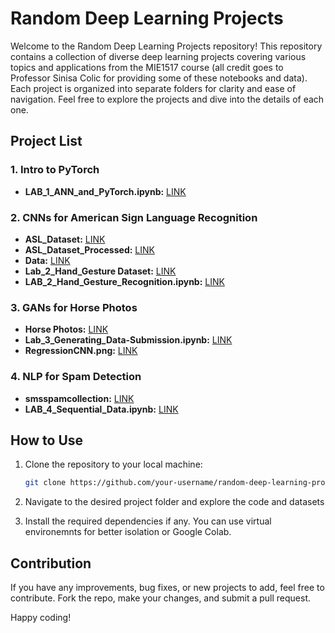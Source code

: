 # Random Deep Learning Projects

Welcome to the Random Deep Learning Projects repository! This repository contains a collection of diverse deep learning projects covering various topics and applications from the MIE1517 course (all credit goes to Professor Sinisa Colic for providing some of these notebooks and data). Each project is organized into separate folders for clarity and ease of navigation. Feel free to explore the projects and dive into the details of each one.

## Project List

### 1. Intro to PyTorch

- **LAB_1_ANN_and_PyTorch.ipynb:** [LINK](https://github.com/ranaabarghout/Random_DeepLearning/blob/main/Intro%20to%20Pytorch/LAB_1_ANN_and_PyTorch.ipynb)

### 2. CNNs for American Sign Language Recognition

- **ASL_Dataset:** [LINK](https://github.com/ranaabarghout/Random_DeepLearning/tree/main/CNNs%20for%20American%20Sign%20Language%20Recognition/ASL_Dataset)
- **ASL_Dataset_Processed:** [LINK](https://github.com/ranaabarghout/Random_DeepLearning/tree/main/CNNs%20for%20American%20Sign%20Language%20Recognition/ASL_Dataset_Processed)
- **Data:** [LINK](https://github.com/ranaabarghout/Random_DeepLearning/tree/main/CNNs%20for%20American%20Sign%20Language%20Recognition/Data)
- **Lab_2_Hand_Gesture Dataset:** [LINK](https://github.com/ranaabarghout/Random_DeepLearning/blob/main/CNNs%20for%20American%20Sign%20Language%20Recognition/LAB_2_Hand_Gesture_Recognition.ipynb)
- **LAB_2_Hand_Gesture_Recognition.ipynb:** [LINK](./Random_Deep%20Learning/CNNs%20for%20American%20Sign%20Language%20Recognition/LAB_2_Hand_Gesture_Recognition.ipynb)

### 3. GANs for Horse Photos

- **Horse Photos:** [LINK](https://github.com/ranaabarghout/Random_DeepLearning/tree/main/GANs%20for%20Horse%20Photos/Horse%20Photos)
- **Lab_3_Generating_Data-Submission.ipynb:** [LINK](https://github.com/ranaabarghout/Random_DeepLearning/blob/main/GANs%20for%20Horse%20Photos/LAB_3_Generating_Data-Submission.ipynb)
- **RegressionCNN.png:** [LINK](https://github.com/ranaabarghout/Random_DeepLearning/blob/main/GANs%20for%20Horse%20Photos/RegressionCNN.png)

### 4. NLP for Spam Detection

- **smsspamcollection:** [LINK](https://github.com/ranaabarghout/Random_DeepLearning/tree/main/NLP%20for%20Spam%20Detection/smsspamcollection)
- **LAB_4_Sequential_Data.ipynb:** [LINK](https://github.com/ranaabarghout/Random_DeepLearning/blob/main/NLP%20for%20Spam%20Detection/LAB_4_Sequential_Data.ipynb)

## How to Use

1. Clone the repository to your local machine:

   ```bash
   git clone https://github.com/your-username/random-deep-learning-projects.git

2. Navigate to the desired project folder and explore the code and datasets
3. Install the required dependencies if any. You can use virtual environemnts for better isolation or Google Colab.


## Contribution 
If you have any improvements, bug fixes, or new projects to add, feel free to contribute. Fork the repo, make your changes, and submit a pull request. 

Happy coding!
